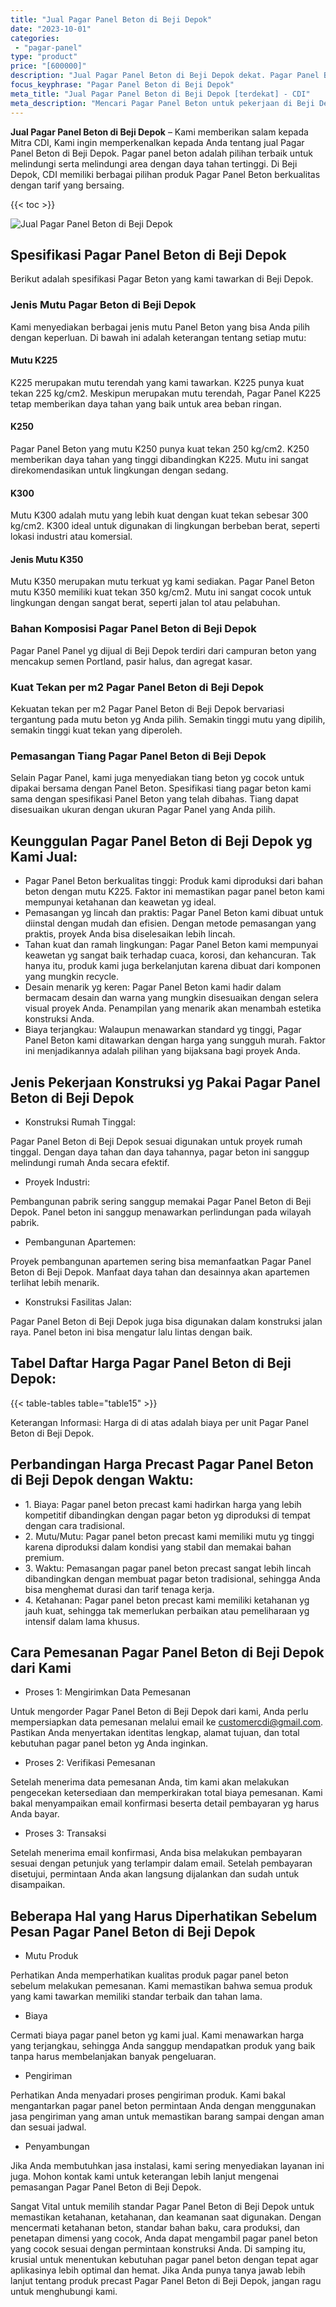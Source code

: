 ```yaml
---
title: "Jual Pagar Panel Beton di Beji Depok"
date: "2023-10-01"
categories:
 - "pagar-panel"
type: "product"
price: "[600000]"
description: "Jual Pagar Panel Beton di Beji Depok dekat. Pagar Panel Beton ini sering dipakai dalam pekerjaan pembangunan sebagai pembatas area yang tahan lama dan berkualitas. Silakan kontak kami untuk keterangan lebih lanjut."
focus_keyphrase: "Pagar Panel Beton di Beji Depok"
meta_title: "Jual Pagar Panel Beton di Beji Depok [terdekat] - CDI"
meta_description: "Mencari Pagar Panel Beton untuk pekerjaan di Beji Depok? Kami menawarkan Pagar Panel Beton yang berkualitas untuk pagar lahan. Dapatkan harga terbaik sekarang."
---
```


**Jual Pagar Panel Beton di Beji Depok** – Kami memberikan salam kepada Mitra CDI, Kami ingin memperkenalkan kepada Anda tentang jual Pagar Panel Beton di Beji Depok. Pagar panel beton adalah pilihan terbaik untuk melindungi serta melindungi area dengan daya tahan tertinggi. Di Beji Depok, CDI memiliki berbagai pilihan produk Pagar Panel Beton berkualitas dengan tarif yang bersaing.

{{< toc >}}

![Jual Pagar Panel Beton di Beji Depok](/images/pagar-panel/pagar-panel-24.jpg)

## Spesifikasi Pagar Panel Beton di Beji Depok

Berikut adalah spesifikasi Pagar Beton yang kami tawarkan di Beji Depok.

### Jenis Mutu Pagar Beton di Beji Depok

Kami menyediakan berbagai jenis mutu Panel Beton yang bisa Anda pilih dengan keperluan. Di bawah ini adalah keterangan tentang setiap mutu:

#### Mutu K225

K225 merupakan mutu terendah yang kami tawarkan. K225 punya kuat tekan 225 kg/cm2. Meskipun merupakan mutu terendah, Pagar Panel K225 tetap memberikan daya tahan yang baik untuk area beban ringan.

#### K250

Pagar Panel Beton yang mutu K250 punya kuat tekan 250 kg/cm2. K250 memberikan daya tahan yang tinggi dibandingkan K225. Mutu ini sangat direkomendasikan untuk lingkungan dengan sedang.

#### K300

Mutu K300 adalah mutu yang lebih kuat dengan kuat tekan sebesar 300 kg/cm2. K300 ideal untuk digunakan di lingkungan berbeban berat, seperti lokasi industri atau komersial.

#### Jenis Mutu K350

Mutu K350 merupakan mutu terkuat yg kami sediakan. Pagar Panel Beton mutu K350 memiliki kuat tekan 350 kg/cm2. Mutu ini sangat cocok untuk lingkungan dengan sangat berat, seperti jalan tol atau pelabuhan.

### Bahan Komposisi Pagar Panel Beton di Beji Depok

Pagar Panel Panel yg dijual di Beji Depok terdiri dari campuran beton yang mencakup semen Portland, pasir halus, dan agregat kasar.

### Kuat Tekan per m2 Pagar Panel Beton di Beji Depok

Kekuatan tekan per m2 Pagar Panel Beton di Beji Depok bervariasi tergantung pada mutu beton yg Anda pilih. Semakin tinggi mutu yang dipilih, semakin tinggi kuat tekan yang diperoleh.

### Pemasangan Tiang Pagar Panel Beton di Beji Depok

Selain Pagar Panel, kami juga menyediakan tiang beton yg cocok untuk dipakai bersama dengan Panel Beton. Spesifikasi tiang pagar beton kami sama dengan spesifikasi Panel Beton yang telah dibahas. Tiang dapat disesuaikan ukuran dengan ukuran Pagar Panel yang Anda pilih.

## Keunggulan Pagar Panel Beton di Beji Depok yg Kami Jual:

*   Pagar Panel Beton berkualitas tinggi: Produk kami diproduksi dari bahan beton dengan mutu K225. Faktor ini memastikan pagar panel beton kami mempunyai ketahanan dan keawetan yg ideal.
*   Pemasangan yg lincah dan praktis: Pagar Panel Beton kami dibuat untuk diinstal dengan mudah dan efisien. Dengan metode pemasangan yang praktis, proyek Anda bisa diselesaikan lebih lincah.
*   Tahan kuat dan ramah lingkungan: Pagar Panel Beton kami mempunyai keawetan yg sangat baik terhadap cuaca, korosi, dan kehancuran. Tak hanya itu, produk kami juga berkelanjutan karena dibuat dari komponen yang mungkin recycle.
*   Desain menarik yg keren: Pagar Panel Beton kami hadir dalam bermacam desain dan warna yang mungkin disesuaikan dengan selera visual proyek Anda. Penampilan yang menarik akan menambah estetika konstruksi Anda.
*   Biaya terjangkau: Walaupun menawarkan standard yg tinggi, Pagar Panel Beton kami ditawarkan dengan harga yang sungguh murah. Faktor ini menjadikannya adalah pilihan yang bijaksana bagi proyek Anda.

## Jenis Pekerjaan Konstruksi yg Pakai Pagar Panel Beton di Beji Depok

*   Konstruksi Rumah Tinggal:

Pagar Panel Beton di Beji Depok sesuai digunakan untuk proyek rumah tinggal. Dengan daya tahan dan daya tahannya, pagar beton ini sanggup melindungi rumah Anda secara efektif.
*   Proyek Industri:

Pembangunan pabrik sering sanggup memakai Pagar Panel Beton di Beji Depok. Panel beton ini sanggup menawarkan perlindungan pada wilayah pabrik.
*   Pembangunan Apartemen:

Proyek pembangunan apartemen sering bisa memanfaatkan Pagar Panel Beton di Beji Depok. Manfaat daya tahan dan desainnya akan apartemen terlihat lebih menarik.
*   Konstruksi Fasilitas Jalan:

Pagar Panel Beton di Beji Depok juga bisa digunakan dalam konstruksi jalan raya. Panel beton ini bisa mengatur lalu lintas dengan baik.

## Tabel Daftar Harga Pagar Panel Beton di Beji Depok:

{{< table-tables table="table15" >}}

Keterangan Informasi: Harga di di atas adalah biaya per unit Pagar Panel Beton di Beji Depok.

## Perbandingan Harga Precast Pagar Panel Beton di Beji Depok dengan Waktu:

*   1\. Biaya: Pagar panel beton precast kami hadirkan harga yang lebih kompetitif dibandingkan dengan pagar beton yg diproduksi di tempat dengan cara tradisional.
*   2\. Mutu/Mutu: Pagar panel beton precast kami memiliki mutu yg tinggi karena diproduksi dalam kondisi yang stabil dan memakai bahan premium.
*   3\. Waktu: Pemasangan pagar panel beton precast sangat lebih lincah dibandingkan dengan membuat pagar beton tradisional, sehingga Anda bisa menghemat durasi dan tarif tenaga kerja.
*   4\. Ketahanan: Pagar panel beton precast kami memiliki ketahanan yg jauh kuat, sehingga tak memerlukan perbaikan atau pemeliharaan yg intensif dalam lama khusus.

## Cara Pemesanan Pagar Panel Beton di Beji Depok dari Kami

*   Proses 1: Mengirimkan Data Pemesanan

Untuk mengorder Pagar Panel Beton di Beji Depok dari kami, Anda perlu mempersiapkan data pemesanan melalui email ke customercdi@gmail.com. Pastikan Anda menyertakan identitas lengkap, alamat tujuan, dan total kebutuhan pagar panel beton yg Anda inginkan.
*   Proses 2: Verifikasi Pemesanan

Setelah menerima data pemesanan Anda, tim kami akan melakukan pengecekan ketersediaan dan memperkirakan total biaya pemesanan. Kami bakal menyampaikan email konfirmasi beserta detail pembayaran yg harus Anda bayar.
*   Proses 3: Transaksi

Setelah menerima email konfirmasi, Anda bisa melakukan pembayaran sesuai dengan petunjuk yang terlampir dalam email. Setelah pembayaran disetujui, permintaan Anda akan langsung dijalankan dan sudah untuk disampaikan.

## Beberapa Hal yang Harus Diperhatikan Sebelum Pesan Pagar Panel Beton di Beji Depok

*   Mutu Produk

Perhatikan Anda memperhatikan kualitas produk pagar panel beton sebelum melakukan pemesanan. Kami memastikan bahwa semua produk yang kami tawarkan memiliki standar terbaik dan tahan lama.
*   Biaya

Cermati biaya pagar panel beton yg kami jual. Kami menawarkan harga yang terjangkau, sehingga Anda sanggup mendapatkan produk yang baik tanpa harus membelanjakan banyak pengeluaran.
*   Pengiriman

Perhatikan Anda menyadari proses pengiriman produk. Kami bakal mengantarkan pagar panel beton permintaan Anda dengan menggunakan jasa pengiriman yang aman untuk memastikan barang sampai dengan aman dan sesuai jadwal.
*   Penyambungan

Jika Anda membutuhkan jasa instalasi, kami sering menyediakan layanan ini juga. Mohon kontak kami untuk keterangan lebih lanjut mengenai pemasangan Pagar Panel Beton di Beji Depok.

Sangat Vital untuk memilih standar Pagar Panel Beton di Beji Depok untuk memastikan ketahanan, ketahanan, dan keamanan saat digunakan. Dengan mencermati ketahanan beton, standar bahan baku, cara produksi, dan penetapan dimensi yang cocok, Anda dapat mengambil pagar panel beton yang cocok sesuai dengan permintaan konstruksi Anda. Di samping itu, krusial untuk menentukan kebutuhan pagar panel beton dengan tepat agar aplikasinya lebih optimal dan hemat. Jika Anda punya tanya jawab lebih lanjut tentang produk precast Pagar Panel Beton di Beji Depok, jangan ragu untuk menghubungi kami.